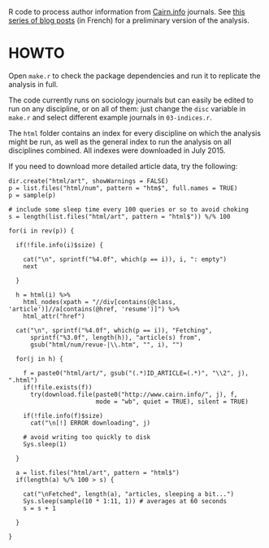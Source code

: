 R code to process author information from [Cairn.info](http://www.cairn.info/) journals. See [this series of blog posts](http://politbistro.hypotheses.org/tag/edition-scientifique) (in French) for a preliminary version of the analysis.

# HOWTO

Open `make.r` to check the package dependencies and run it to replicate the analysis in full.

The code currently runs on sociology journals but can easily be edited to run on any discipline, or on all of them: just change the `disc` variable in `make.r` and select different example journals in `03-indices.r`.

The `html` folder contains an index for every discipline on which the analysis might be run, as well as the general index to run the analysis on all disciplines combined. All indexes were downloaded in July 2015.

If you need to download more detailed article data, try the following:

```{r}
dir.create("html/art", showWarnings = FALSE)
p = list.files("html/num", pattern = "htm$", full.names = TRUE)
p = sample(p)

# include some sleep time every 100 queries or so to avoid choking
s = length(list.files("html/art", pattern = "html$")) %/% 100

for(i in rev(p)) {

  if(!file.info(i)$size) {

    cat("\n", sprintf("%4.0f", which(p == i)), i, ": empty")
    next

  }

  h = html(i) %>%
    html_nodes(xpath = "//div[contains(@class, 'article')]//a[contains(@href, 'resume')]") %>%
    html_attr("href")

  cat("\n", sprintf("%4.0f", which(p == i)), "Fetching",
      sprintf("%3.0f", length(h)), "article(s) from",
      gsub("html/num/revue-|\\.htm", "", i), "")

  for(j in h) {

    f = paste0("html/art/", gsub("(.*)ID_ARTICLE=(.*)", "\\2", j), ".html")
    if(!file.exists(f))
      try(download.file(paste0("http://www.cairn.info/", j), f,
                        mode = "wb", quiet = TRUE), silent = TRUE)

    if(!file.info(f)$size)
      cat("\n[!] ERROR downloading", j)

    # avoid writing too quickly to disk
    Sys.sleep(1)

  }

  a = list.files("html/art", pattern = "html$")
  if(length(a) %/% 100 > s) {

    cat("\nFetched", length(a), "articles, sleeping a bit...")
    Sys.sleep(sample(10 * 1:11, 1)) # averages at 60 seconds
    s = s + 1

  }

}
```
